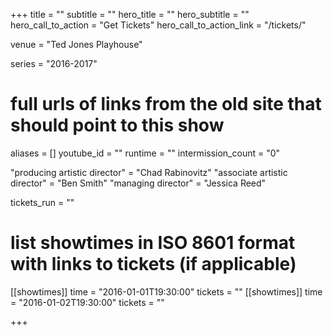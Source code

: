 +++
title = ""
subtitle = ""
hero_title = ""
hero_subtitle = ""
hero_call_to_action = "Get Tickets"
hero_call_to_action_link = "/tickets/"

venue = "Ted Jones Playhouse"

series = "2016-2017"
# full urls of links from the old site that should point to this show
aliases = []
youtube_id = ""
runtime = ""
intermission_count = "0"

"producing artistic director" = "Chad Rabinovitz"
"associate artistic director" = "Ben Smith"
"managing director" = "Jessica Reed"

tickets_run = ""

# list showtimes in ISO 8601 format with links to tickets (if applicable)
[[showtimes]]
    time = "2016-01-01T19:30:00"
    tickets = ""
[[showtimes]]
    time = "2016-01-02T19:30:00"
    tickets = ""

+++
